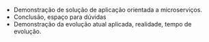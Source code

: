 
- Demonstração de solução de aplicação orientada a microserviços.
- Conclusão, espaço para dúvidas
- Demonstração da evolução atual aplicada, realidade, tempo de evolução.

